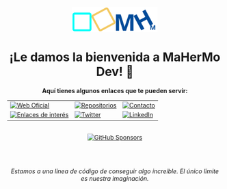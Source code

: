 <div align="center">
  
  <img src="logo_MaHerMo_azul.svg" alt="MaHerMo Logo" width="200">

  <h1>¡Le damos la bienvenida a <strong>MaHerMo Dev</strong>! 👋</h1>
  <p><strong>Aquí tienes algunos enlaces que te pueden servir: </strong></p>
  
  <div align="center">
  <table>
    <tr>
      <td>
        <a href="https://marchernandez.es/?origen=gitHubMaHerMoDev" target="_blank">
          <img src="https://img.shields.io/badge/Página_web-4A90E2?style=for-the-badge&logo=internet-explorer&logoColor=white" alt="Web Oficial">
        </a>
      </td>
      <td>
        <a href="https://github.com/orgs/MaHerMoDev/repositories" target="_blank">
          <img src="https://img.shields.io/badge/Repositorios-50C878?style=for-the-badge&logo=github&logoColor=white" alt="Repositorios">
        </a>
      </td>
      <td>
        <a href="mailto:info@marchernandez.es" target="_blank">
          <img src="https://img.shields.io/badge/Contacto-E74C3C?style=for-the-badge&logo=gmail&logoColor=white" alt="Contacto">
        </a>
      </td>
    </tr>
    <tr>
      <td>
        <a href="https://enlaces.marchernandez.dev" target="_blank">
          <img src="https://img.shields.io/badge/Enlaces_de_interés-9B59B6?style=for-the-badge&logo=read-the-docs&logoColor=white" alt="Enlaces de interés">
        </a>
      </td>
      <td>
        <a href="https://twitter.com/MaHerMoDev" target="_blank">
          <img src="https://img.shields.io/badge/Twitter-F39C12?style=for-the-badge&logo=X&logoColor=white" alt="Twitter">
        </a>
      </td>
      <td>
        <a href="https://linkedin.com/company/MaHerMoDev" target="_blank">
          <img src="https://img.shields.io/badge/LinkedIn-0077B5?style=for-the-badge&logo=linkedin&logoColor=white" alt="LinkedIn">
        </a>
      </td>
    </tr>
  </table>
  </div>

  <br>

  <!-- GitHub Sponsors -->
  <a href="https://github.com/sponsors/marchernandezmo" target="_blank">
    <img src="https://img.shields.io/badge/GitHub%20Sponsors-EA4AAA?style=for-the-badge&logo=githubsponsors&logoColor=white" alt="GitHub Sponsors">
  </a>

  <br><br>

  <em>Estamos a una línea de código de conseguir algo increíble. El único límite es nuestra imaginación.</em>
</div>
